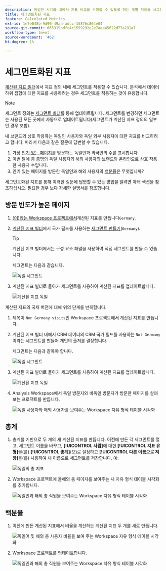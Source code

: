 ```yaml
---
description: 동일한 시각화 내에서 지표 비교를 수행할 수 있도록 하는 개별 지표를 세그먼트화하는 방법에 대해 알아봅니다.
title: 세그먼트화된 지표
feature: Calculated Metrics
exl-id: 1e7e048b-9d90-49aa-adcc-15876c864e04
source-git-commit: 665319bdfc4c1599292c2e7aea45622d77a291a7
workflow-type: tm+mt
source-wordcount: '462'
ht-degree: 1%

---
```


# 세그먼트화된 지표

[계산된 지표 빌더](cm-build-metrics.md#definition-builder)에서 지표 정의 내에 세그먼트를 적용할 수 있습니다. 분석에서 데이터 하위 집합에 대한 지표를 사용하려는 경우 세그먼트를 적용하는 것이 유용합니다.

>[!NOTE]
>
>세그먼트 정의는 [세그먼트 빌더](/help/components/segmentation/segmentation-workflow/seg-build.md)를 통해 업데이트됩니다. 세그먼트를 변경하면 세그먼트는 사용된 모든 곳에서 자동으로 업데이트됩니다(세그먼트가 계산된 지표 정의의 일부인 경우 포함).
>

내 브랜드와 상호 작용하는 독일인 사용자와 독일 외부 사용자에 대한 지표를 비교하려고 합니다. 따라서 다음과 같은 질문에 답변할 수 있습니다.

1. 가장 [인기 있는 페이지](#popular-pages)를 방문하는 독일인과 외국인의 수를 표시합니다.
1. 이번 달에 총 [총](#totals)명의 독일 사용자와 해외 사용자의 브랜드와 온라인으로 상호 작용한 사용자 수입니다.
1. 인기 있는 페이지를 방문한 독일인과 해외 사용자의 [백분율](#percentages)은 무엇입니까?

세그먼트화된 지표를 통해 이러한 질문에 답변할 수 있는 방법을 알려면 아래 섹션을 참조하십시오. 필요한 경우 보다 자세한 설명서를 참조합니다.

## 방문 빈도가 높은 페이지

1. [(이)라는 Workspace 프로젝트에서 &#x200B;](../cm-workflow.md)계산된 지표를 만듭니다`Germany`.
1. [계산된 지표 빌더](cm-build-metrics.md)에서 국가 필드를 사용하는 [세그먼트 만들기](/help/components/segmentation/segmentation-workflow/seg-build.md)(`Germany`).

   >[!TIP]
   >
   >계산된 지표 빌더에서는 구성 요소 패널을 사용하여 직접 세그먼트를 만들 수 있습니다.
   >   

   세그먼트는 다음과 같습니다.

   ![독일 세그먼트](assets/segment-germany.png)

1. 계산된 지표 빌더로 돌아가 세그먼트를 사용하여 계산된 지표를 업데이트합니다.

   ![계산된 지표 독일](assets/germany-visits.png)

계산된 지표의 국제 버전에 대해 위의 단계를 반복합니다.

1. 제목이 `Non Germany visits`인 Workspace 프로젝트에서 계산된 지표를 만듭니다.
1. 계산된 지표 빌더 내에서 CRM 데이터의 CRM 국가 필드를 사용하는 `Not Germany`이라는 세그먼트를 만들어 개인의 출처를 결정합니다.

   세그먼트는 다음과 같아야 합니다.

   ![독일 세그먼트](assets/segment-not-germany.png)

1. 계산된 지표 빌더로 돌아가 세그먼트를 사용하여 계산된 지표를 업데이트합니다.

   ![계산된 지표 독일](assets/non-germany-visits.png)


1. Analysis Workspace에서 독일 방문자와 비독일 방문자가 방문한 페이지를 살펴보는 프로젝트를 만듭니다.

   ![독일 사용자와 해외 사용자를 보여주는 Workspace 자유 형식 테이블 시각화](assets/workspace-german-vs-international.png)


## 총계

1. 총계를 기반으로 두 개의 새 계산된 지표를 만듭니다. 이전에 만든 각 세그먼트를 열고, 세그먼트 이름을 바꾸고, **[!UICONTROL 사람]**&#x200B;에 대한 **[!UICONTROL 지표 유형]**&#x200B;을(를) **[!UICONTROL 총계]**(으)로 설정하고 **[!UICONTROL 다른 이름으로 저장]**&#x200B;을(를) 사용하여 새 이름으로 세그먼트를 저장합니다. 예:

   ![독일의 총 지표](assets/calculated-metric-germany-total.png)

1. Workspace 프로젝트에 올해의 총 페이지를 보여주는 새 자유 형식 테이블 시각화를 추가합니다.

   ![독일인과 해외 총 직원을 보여주는 Workspace 자유 형식 테이블 시각화](assets/workspace-german-vs-international-totals.png)


## 백분율

1. 이전에 만든 계산된 지표에서 비율을 계산하는 계산된 지표 두 개를 새로 만듭니다.

   ![독일어 및 해외 총 사용자 비율을 보여 주는 Workspace 자유 형식 테이블 시각화](assets/calculated-metric-germany-total-percentage.png)


1. Workspace 프로젝트를 업데이트합니다.

   ![독일인과 해외 총 직원을 보여주는 Workspace 자유 형식 테이블 시각화](assets/workspace-german-vs-international-totals-percentage.png)

